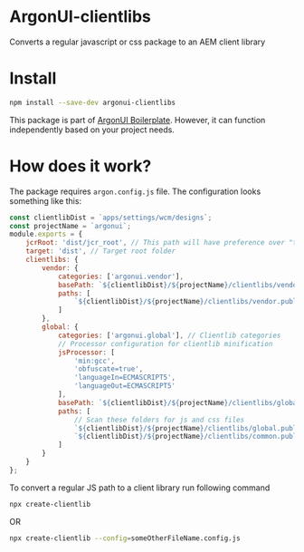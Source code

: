 # ArgonUI-clientlibs
Converts a regular javascript or css package to an AEM client library

# Install
```sh
npm install --save-dev argonui-clientlibs
```

This package is part of <a href="https://www.npmjs.com/package/argonui">ArgonUI Boilerplate</a>. However, it can function independently based on your project needs.

# How does it work?

The package requires ``argon.config.js`` file. The configuration looks something like this:<br>
```js
const clientlibDist = `apps/settings/wcm/designs`;
const projectName = `argonui`;
module.exports = {
    jcrRoot: 'dist/jcr_root', // This path will have preference over "target" if it exists
    target: 'dist', // Target root folder
    clientlibs: {
        vendor: {
            categories: ['argonui.vendor'],
            basePath: `${clientlibDist}/${projectName}/clientlibs/vendor.publish`,
            paths: [
                `${clientlibDist}/${projectName}/clientlibs/vendor.publish`
            ]
        },
        global: {
            categories: ['argonui.global'], // Clientlib categories
            // Processor configuration for clientlib minification
            jsProcessor: [
                'min:gcc',
                'obfuscate=true',
                'languageIn=ECMASCRIPT5',
                'languageOut=ECMASCRIPT5'
            ],
            basePath: `${clientlibDist}/${projectName}/clientlibs/global.publish`, // where .content.xml will be placed
            paths: [
                // Scan these folders for js and css files
                `${clientlibDist}/${projectName}/clientlibs/global.publish`,
                `${clientlibDist}/${projectName}/clientlibs/common.publish`,
            ]
        }
    }
};
```

To convert a regular JS path to a client library run following command<br>
```sh
npx create-clientlib
```
OR
```sh
npx create-clientlib --config=someOtherFileName.config.js
```